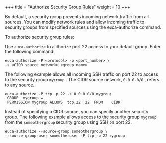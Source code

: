 +++
title = "Authorize Security Group Rules"
weight = 10
+++

By default, a security group prevents incoming network traffic from all sources. You can modify network rules and allow incoming traffic to security groups from specified sources using the euca-authorize command. 

To authorize security group rules: 

Use `euca-authorize` to authorize port 22 access to your default group. Enter the following command: 

    euca-authorize -P <protocol> -p <port_number> \
    -s <CIDR_source_network> <group_name>

The following example allows all incoming SSH traffic on port 22 to access to the security group `mygroup` . The CIDR source network, `0.0.0.0/0` , refers to any source. 



    euca-authorize -P tcp -p 22 -s 0.0.0.0/0 mygroup 
     GROUP	mygroup ↵
     PERMISSION	mygroup	ALLOWS	tcp	22	22	FROM	CIDR

Instead of specifying a CIDR source, you can specify another security group. The following example allows access to the security group `mygroup` from the `someothergroup` security group using SSH on port 22. 



    euca-authorize --source-group someothergroup \
    --source-group-user someotheruser -P tcp -p 22 mygroup

